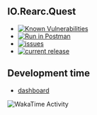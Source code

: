 ## IO.Rearc.Quest
  - [![Known
Vulnerabilities](https://snyk.io/test/github/denzuko/io.rearc.quest/badge.svg)](https://snyk.io/test/github/denzuko/io.rearc.quest)
  - [![Run in Postman](https://run.pstmn.io/button.svg)](https://god.postman.co/run-collection/c789730aaea734895476)
  - [![issues](https://img.shields.io/github/issues/denzuko/io.rearc.quest)](https://github.com/denzuko/io.rearc.quest/issues/)
  - [![current release](https://img.shields.io/github/v/release/denzuko/io.rearc.quest)](https://github.com/denzuko/io.rearch.quest/releases/)

## Development time
  - [dashboard](https://wakatime.com/@2d1e3184-3b5d-440f-a803-9d8d3bb8b72d/projects/awqvajppmo?start=2021-03-07&end=2021-03-20)

<img src="https://github.com/denzuko/io.rearc.quest/blob/master/images/stat.svg" alt="WakaTime Activity"/>
